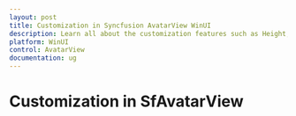 ```yaml
---
layout: post 
title: Customization in Syncfusion AvatarView WinUI
description: Learn all about the customization features such as Height, Width, BorderBrush, Background, FontSize and CornerRadius in Syncfusion WinUI AvatarView (SfAvatarView) control here.
platform: WinUI
control: AvatarView
documentation: ug
---
```


# Customization in SfAvatarView